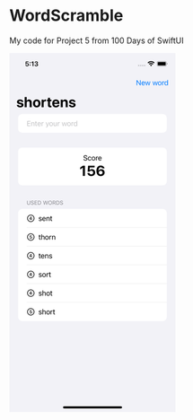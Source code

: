 #  WordScramble

My code for Project 5 from 100 Days of SwiftUI

![Screenshot of WordScramble app](screenshot.png)
